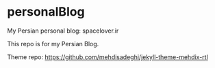# personalBlog
My Persian personal blog: spacelover.ir

This repo is for my Persian Blog. 

Theme repo: https://github.com/mehdisadeghi/jekyll-theme-mehdix-rtl
